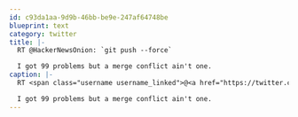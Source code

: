 ```yaml
---
id: c93da1aa-9d9b-46bb-be9e-247af64748be
blueprint: text
category: twitter
title: |-
  RT @HackerNewsOnion: `git push --force`

  I got 99 problems but a merge conflict ain't one.
caption: |-
  RT <span class="username username_linked">@<a href="https://twitter.com/HackerNewsOnion" title="HackerNewsOnion">HackerNewsOnion</a></span>: `git push --force`

  I got 99 problems but a merge conflict ain't one.
---
```

